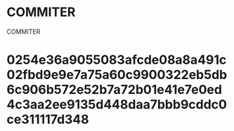 # COMMITER
COMMITER






# 0254e36a9055083afcde08a8a491c02fbd9e9e7a75a60c9900322eb5db6c906b572e52b7a72b01e41e7e0ed4c3aa2ee9135d448daa7bbb9cddc0ce311117d348
